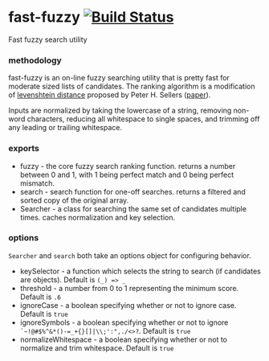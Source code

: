# fast-fuzzy [![Build Status](https://travis-ci.org/EthanRutherford/fast-fuzzy.svg?branch=master)](https://travis-ci.org/EthanRutherford/fast-fuzzy)
Fast fuzzy search utility

### methodology
fast-fuzzy is an on-line fuzzy searching utility that is pretty fast for moderate sized lists of candidates.
The ranking algorithm is a modification of [levenshtein distance](https://en.wikipedia.org/wiki/Levenshtein_distance)
proposed by Peter H. Sellers ([paper](https://pdfs.semanticscholar.org/0517/aa6d420f66f74bd4b281e2ed0e2021f3d359.pdf)).

Inputs are normalized by taking the lowercase of a string, removing non-word characters, reducing all whitespace to single spaces,
and trimming off any leading or trailing whitespace.

### exports
* fuzzy - the core fuzzy search ranking function. returns a number between 0 and 1, with 1 being perfect match and 0 being perfect mismatch.
* search - search function for one-off searches. returns a filtered and sorted copy of the original array.
* Searcher - a class for searching the same set of candidates multiple times. caches normalization and key selection.

### options
`Searcher` and `search` both take an options object for configuring behavior.

* keySelector - a function which selects the string to search (if candidates are objects). Default is `(_) => _`
* threshold - a number from 0 to 1 representing the minimum score. Default is `.6`
* ignoreCase - a boolean specifying whether or not to ignore case. Default is `true`
* ignoreSymbols - a boolean specifying whether or not to ignore ``` `~!@#$%^&*()-=_+{}[]|\\;':",./<>? ```. Default is `true`
* normalizeWhitespace - a boolean specifying whether or not to normalize and trim whitespace. Default is `true`
